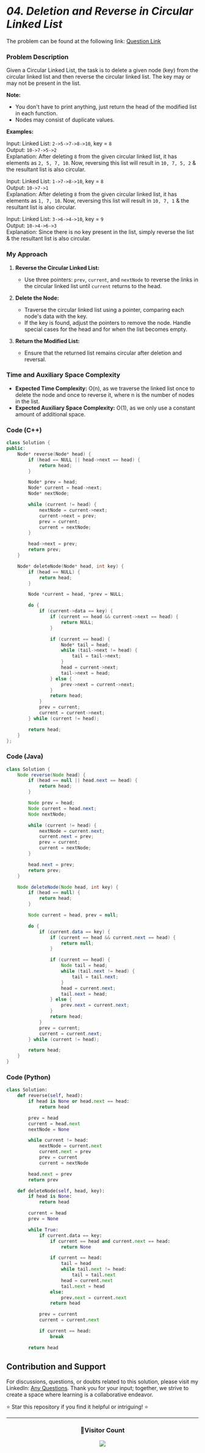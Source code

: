 # *04. Deletion and Reverse in Circular Linked List*

The problem can be found at the following link: [Question Link](https://www.geeksforgeeks.org/problems/deletion-and-reverse-in-linked-list/1)

### Problem Description

Given a Circular Linked List, the task is to delete a given node (key) from the circular linked list and then reverse the circular linked list. The key may or may not be present in the list.

**Note:**
- You don't have to print anything, just return the head of the modified list in each function.
- Nodes may consist of duplicate values.

**Examples:**

Input: Linked List: `2->5->7->8->10`, key = `8`  
Output: `10->7->5->2`  
Explanation: After deleting `8` from the given circular linked list, it has elements as `2, 5, 7, 10`. Now, reversing this list will result in `10, 7, 5, 2` & the resultant list is also circular.

Input: Linked List: `1->7->8->10`, key = `8`  
Output: `10->7->1`  
Explanation: After deleting `8` from the given circular linked list, it has elements as `1, 7, 10`. Now, reversing this list will result in `10, 7, 1` & the resultant list is also circular.

Input: Linked List: `3->6->4->10`, key = `9`  
Output: `10->4->6->3`  
Explanation: Since there is no key present in the list, simply reverse the list & the resultant list is also circular.

### My Approach

1. **Reverse the Circular Linked List:**
   - Use three pointers: `prev`, `current`, and `nextNode` to reverse the links in the circular linked list until `current` returns to the head.

2. **Delete the Node:**
   - Traverse the circular linked list using a pointer, comparing each node's data with the key.
   - If the key is found, adjust the pointers to remove the node. Handle special cases for the head and for when the list becomes empty.

3. **Return the Modified List:**
   - Ensure that the returned list remains circular after deletion and reversal.

### Time and Auxiliary Space Complexity

- **Expected Time Complexity:** O(n), as we traverse the linked list once to delete the node and once to reverse it, where n is the number of nodes in the list.
- **Expected Auxiliary Space Complexity:** O(1), as we only use a constant amount of additional space.

### Code (C++)

```cpp
class Solution {
public:
    Node* reverse(Node* head) {
        if (head == NULL || head->next == head) {
            return head; 
        }

        Node* prev = head;
        Node* current = head->next;
        Node* nextNode;

        while (current != head) {
            nextNode = current->next;
            current->next = prev;
            prev = current;
            current = nextNode;
        }

        head->next = prev; 
        return prev; 
    }

    Node* deleteNode(Node* head, int key) {
        if (head == NULL) {
            return head; 
        }

        Node *current = head, *prev = NULL;

        do {
            if (current->data == key) {
                if (current == head && current->next == head) {
                    return NULL; 
                }

                if (current == head) {
                    Node* tail = head;
                    while (tail->next != head) { 
                        tail = tail->next;
                    }
                    head = current->next; 
                    tail->next = head; 
                } else {
                    prev->next = current->next; 
                }
                return head; 
            }
            prev = current; 
            current = current->next; 
        } while (current != head);

        return head; 
    }
};
```

### Code (Java)

```java
class Solution {
    Node reverse(Node head) {
        if (head == null || head.next == head) {
            return head; 
        }

        Node prev = head;
        Node current = head.next;
        Node nextNode;

        while (current != head) {
            nextNode = current.next;
            current.next = prev;
            prev = current;
            current = nextNode;
        }

        head.next = prev; 
        return prev; 
    }

    Node deleteNode(Node head, int key) {
        if (head == null) {
            return head; 
        }

        Node current = head, prev = null;

        do {
            if (current.data == key) {
                if (current == head && current.next == head) {
                    return null; 
                }

                if (current == head) {
                    Node tail = head;
                    while (tail.next != head) { 
                        tail = tail.next;
                    }
                    head = current.next; 
                    tail.next = head; 
                } else {
                    prev.next = current.next; 
                }
                return head; 
            }
            prev = current; 
            current = current.next; 
        } while (current != head);

        return head; 
    }
}
```

### Code (Python)

```python
class Solution:
    def reverse(self, head):
        if head is None or head.next == head:
            return head

        prev = head
        current = head.next
        nextNode = None

        while current != head:
            nextNode = current.next
            current.next = prev
            prev = current
            current = nextNode

        head.next = prev  
        return prev  

    def deleteNode(self, head, key):
        if head is None:
            return head

        current = head
        prev = None

        while True:
            if current.data == key:
                if current == head and current.next == head:
                    return None  

                if current == head:
                    tail = head
                    while tail.next != head:
                        tail = tail.next
                    head = current.next  
                    tail.next = head  
                else:
                    prev.next = current.next  
                return head

            prev = current
            current = current.next

            if current == head:
                break  

        return head  
```

## Contribution and Support

For discussions, questions, or doubts related to this solution, please visit my LinkedIn: [Any Questions](https://www.linkedin.com/in/het-patel-8b110525a/). Thank you for your input; together, we strive to create a space where learning is a collaborative endeavor.

⭐ Star this repository if you find it helpful or intriguing! ⭐

---
<div align=center>
  <h3><b>📍Visitor Count</b></h3>
</div>

<p align="center">   
  <img src="https://profile-counter.glitch.me/Hunterdii/count.svg" />  
</p>
